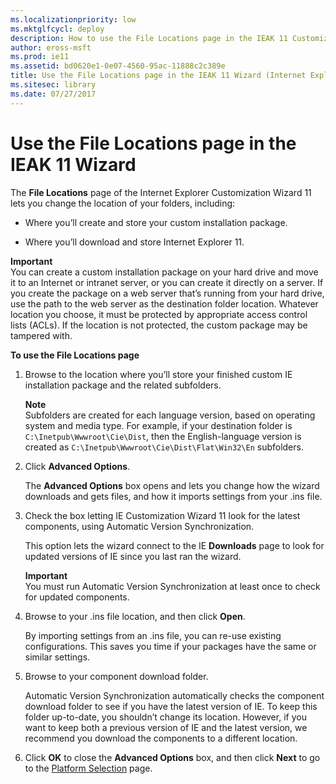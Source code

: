 ```yaml
---
ms.localizationpriority: low
ms.mktglfcycl: deploy
description: How to use the File Locations page in the IEAK 11 Customization Wizard to change the location of your install package and IE11 folders.
author: eross-msft
ms.prod: ie11
ms.assetid: bd0620e1-0e07-4560-95ac-11888c2c389e
title: Use the File Locations page in the IEAK 11 Wizard (Internet Explorer Administration Kit 11 for IT Pros)
ms.sitesec: library
ms.date: 07/27/2017
---
```



# Use the File Locations page in the IEAK 11 Wizard
The **File Locations** page of the Internet Explorer Customization Wizard 11 lets you change the location of your folders, including:

-   Where you’ll create and store your custom installation package.

-   Where you’ll download and store Internet Explorer 11.

**Important**<br>
You can create a custom installation package on your hard drive and move it to an Internet or intranet server, or you can create it directly on a server. If you create the package on a web server that’s running from your hard drive, use the path to the web server as the destination folder location. Whatever location you choose, it must be protected by appropriate access control lists (ACLs). If the location is not protected, the custom package may be tampered with.

**To use the File Locations page**

1.  Browse to the location where you’ll store your finished custom IE installation package and the related subfolders.<p>
**Note**<br>Subfolders are created for each language version, based on operating system and media type. For example, if your destination folder is `C:\Inetpub\Wwwroot\Cie\Dist`, then the English-language version is created as `C:\Inetpub\Wwwroot\Cie\Dist\Flat\Win32\En` subfolders.

2.  Click **Advanced Options**.<p>
The **Advanced Options** box opens and lets you change how the wizard downloads and gets files, and how it imports settings from your .ins file.

3.  Check the box letting IE Customization Wizard 11 look for the latest components, using Automatic Version Synchronization.<p>
This option lets the wizard connect to the IE **Downloads** page to look for updated versions of IE since you last ran the wizard.<p>
**Important**<br>
You must run Automatic Version Synchronization at least once to check for updated components.

4.  Browse to your .ins file location, and then click **Open**.<p>
By importing settings from an .ins file, you can re-use existing configurations. This saves you time if your packages have the same or similar settings.

5.  Browse to your component download folder.<p>
Automatic Version Synchronization automatically checks the component download folder to see if you have the latest version of IE. To keep this folder up-to-date, you shouldn’t change its location. However, if you want to keep both a previous version of IE and the latest version, we recommend you download the components to a different location.

6.  Click **OK** to close the **Advanced Options** box, and then click **Next** to go to the [Platform Selection](platform-selection-ieak11-wizard.md) page.

 

 





